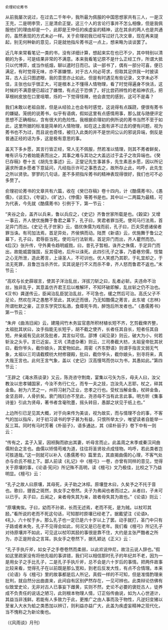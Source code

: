     俞理初论莠书 

   从前我屡次说过，在过去二千年中，我所最为佩服的中国思想家共有三人，一是汉王充，二是明李贽，三是清俞正燮。这三个人的言论行事并不怎么相像，但是我佩服他们的理由却是一个，此即是王仲任的疾虚妄的精神，这在其余的两人也是共通的，虽然表现的方式未必一样。关于俞理初我已经写过好几次文章，现在再来提起，别无何种新的意见，只是就他指斥莠书这一点上，想来略为谈谈罢了。

   近几年来常看笔记一类的书，没有详细计算，想起来实在也已不少，其中特别以清朝的为多，可是结果非常的不满意。本来我看笔记原不是什么正经工作，所谓大抵只以代博弈，或当作纸烟，聊以遣时日而已。读一部书了，偶有一部分可喜，便已满足，有时觉得无味，亦不甚嫌憎，对于古人何必苛求，但取其足供我一时披读耳，古人云只图遮眼，我的意思亦止如此。但是有时遇见有些记录，文字未必不佳，主张也似乎很正大，可是根本上不懂得人情物理，看了时觉得遍身不快活，这时候的不满意便已超过了嫌憎，有点近于恐惧了。好比尝药辨性的老祖神农氏，把草根树皮放在口里咀嚼，烁的一下觉得怪辣，他会直觉的感到，这可不是毒？

   我们未敢以老祖自居，但是从经验上也会有时感觉，这说得有点蹊跷，便很有莠书的嫌疑。笼统的说莠书，似乎有语病，假如这里有点感情用事，那么就与随便评定思想不正确相似，含有很大的危险性。我根据俞理初的例所说的莠书当然不至于如此，这里所据的标准是简单的人情物理，如在这上面有讲不过去的便有问题，视为莠书也不为过，而且说也奇怪，被归入此类的并不是世间公认的邪说异端，倒反是普通正经的话为多，这是极有意思的事。

   盖天下多乡愿，其言行皆正经，常人无不佩服，然若准以情理，则其不莠者鲜矣，唯有识与力者始能表而出之，其事之难与其功之大盖远过于孟子之攻异端也。《癸巳存稿》卷十五《胡先生事述》云，正燮记先生事甚多，先生素恶乡愿，因以所记遍求所谓乡愿者下意延问，凡经指示许可之事悉去之，故所存止此，呜呼，此先生之所以贤欤。寥寥的几句话，差不多把指斥莠书的精神表现得很好，我们也可不必多赘了。

   俞理初论莠书的文章共有六篇，收在《癸巳存稿》卷十四内，计《酷儒莠书》，《愚儒》，《谈玄》，《夸诞》，《旷达》，《悖儒》等莠书是也。其中以一二两篇为最精，可为代表，今先就《酷儒莠书》引例于下，第一节云：

   “夹谷之会，盖齐以兵来，鲁以兵应之，《史记》齐鲁世家所载是也。《穀梁》又增一事云，齐人使优施舞于鲁君之幕下，孔子曰，笑君者罪当死。使司马行法焉，首足异门而出。《史记·孔子世家》云，倡优侏儒为戏而前，孔子曰，匹夫荧惑诸侯者罪当诛。有司加法焉，首足异处，齐侯惧而动。陆贾《新语》云，优施舞于鲁公之幕下，孔子曰，君辱臣当死。使司马行法斩焉，首足异门而出，齐人瞿然而恐。《后汉》张升传，守外黄令趋明威戮，曰，昔孔子暂相，诛齐之侏儒，手足异门而出，故能威震强国，反其侵地，后升以诛死。此四引孔子之事，乃委巷穷儒，忮螫之心无所泄，造此莠言，上诬圣人，不可训也。优人笑惑乃其职，于礼宜却之，于法无死罪，且鲁岂当杀齐优，实其说是行不义而杀不幸，齐人怒而鲁君不返也。”末节云：

   “高欢与长史薛琡言，使其子洋治乱丝，洋拔刀斩之曰，乱者必斩。夫违命不治丝，独非乱乎，其意盖仿齐君王后以椎解环，不知环破即解，乱丝斩之仍不治也。《汉书》龚遂传云，臣闻治乱臣犹治乱丝，不可急也，缓之然后可治。高氏父子不足论，然欢在洋之愚憨不至此，其状迂而很，乃无知酷儒之莠言，此东坡《志林》所谓杜默之豪，正京东学究饮私酒，食瘴死牛肉，醉饱后所发者也。”《愚儒莠书》第一节云：

   “朱弁《曲洧旧闻》云，建隆间竹木务监官患所积材植长短不齐，乞剪截俾齐整，太祖批其状曰，汝手指能无长短乎，胡不截之使齐，长者任其自长，短者任其自短。弁亲戚有见此状及批者，其言似可信。邵博《闻见录》则云，破大为小，何若斩汝之头乎。言已近妄。王巩《清虚杂著》则云，三司奏截大枋，太祖皇帝批其状曰，截你爷头，截你娘头，其爱物如此。周密《齐东野语》则谓手指言文弱无气象，太祖以三司请截模枋大材修寝殿，批曰，截你爷头，截你娘头，别寻将来，真大哉王言也。此何王言气象，盖以《史记》汉高慢骂而仿以为书，其愚如此。”第四节云：

   “王辟之《渑水燕谈录》又云，陈尧咨守荆南，宴集以弓矢为乐，母夫人曰，汝父教汝以忠孝辅国家，今汝不务行仁化，而专一夫之技，岂汝先人志耶，杖之，碎其金鱼。射为六艺之一，州将习射乃正业，忠孝之行也。受杖当解金鱼，杖碎金鱼，金坚且碎，人骨折矣。衰门贱妇亦不至此，尧咨母不当有此言此事。明方昕《集事诗鉴》引此为贤母，著书者含毫吮墨，摇头转目，愚鄙之状见于纸上也。”

   上边所引已足见其大概，对于向来传为美谈，视为故实，而与情理不合的事，不客气的加以指斥，对于初习读书的学子甚为有益，只恨所举太少，唯望读者自能举一反三耳。同时有马时芳著《朴丽子》，语多通达，其《续朴丽子》卷下中有一则云：

   “传有之，孟子入室，因袒胸而欲出其妻，听母言而止。此盖周之末季或秦汉间曲儒附会之言也。曲儒以矫情苟难为道，往往将圣贤妆点成怪物。呜呼，若此类者岂可胜道哉。”这一则就可以补入《愚儒莠书》篇里去，其直揭曲儒的心理，不客气处亦与俞氏不相上下。鄙人前读《礼记》中《檀弓》一卷，亦曾有同样的意见，觉得关于原壤的事，《论语·宪问》所记殊不高明，读《檀弓》文乃极佳，比校之下乃益明显。《檀弓》云：

   “孔子之故人曰原壤，其母死，夫子助之沐椁。原壤登木曰，久矣予之不托于音也。歌曰，貍首之斑然，执女手之卷然。夫子为弗闻也者而过之。从者曰，子未可以已乎。夫子曰，丘闻之，亲者毋失其为亲，故者毋失其为故也。”《论语》则云：

   “原壤夷俟。子曰，幼而不孙弟，长而无述焉，老而不死，是为贼。以杖叩其胫。”看所说的老而不死这句话，可知那时原壤已经老了。据戴望注《论语》，《礼》，六十杖于乡。那么孔子也一定已是六十岁以上了罢。动手就打，圣门中只有子路或者未免，孔子不见得会如此，何况又是已在老年。我们看《檀弓》所记孔子对待原壤并不如此，可见这以杖叩其胫的事很是靠不住，大约是主张严酷者之所为，亦正是附会之言耳。执女手之卷然下，据孔颖达《正义》云：

   “孔子手执斤斧，如女子之手卷卷然而柔弱，以此欢说仲尼，故注云说人辞也。”假如这里疏家没有将他先祖的事讲错，我们可以相信那时孔子的年纪并不老，因为一是用女子之手比孔子，二是孔子手执斤斧，总不会是六十岁后的事情。把两件故事比较来看，觉得孔子在以前既是那么宽和，到老后反发大性，有点不合情理。本来《论语》与《檀弓》里的故事都是后人所记，真假一样的不可知，但是准情酌理来批判，就自然分出曲直来，此间自有区别俨然存在，一见可辨也。此类辩论仿佛有似致堂史论，无非对古人已事妄下雌黄，实则不然，史论不必要的褒贬古人，徒养成不负责任的说话之陋习，此则根本物理人情，订正俗传曲说，如为人心世道计，其益当非浅鲜。若能有人多致力于此，更推广之由人事而及于物性，凡逆妇变猪以至雀入大水为蛤之类悉加以辨订，则利益亦益广大，此盖为疾虚妄精神之现代化，当不愧称之为新论衡也。

   （《风雨谈》月刊）

